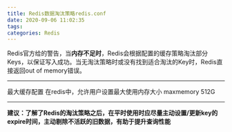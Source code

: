 ```yaml
---
title: Redis数据淘汰策略redis.conf
date: 2020-09-06 11:02:35
tags: 
categories: Redis
---
```


<!--more-->

Redis官方给的警告，当**内存不足时**，Redis会根据配置的缓存策略淘汰部分Keys，以保证写入成功。当无淘汰策略时或没有找到适合淘汰的Key时，Redis直接返回out of memory错误。

---

最大缓存配置 在redis中，允许用户设置最大使用内存大小 maxmemory 512G

---

**建议：了解了Redis的淘汰策略之后，在平时使用时应尽量主动设置/更新key的expire时间，主动剔除不活跃的旧数据，有助于提升查询性能**